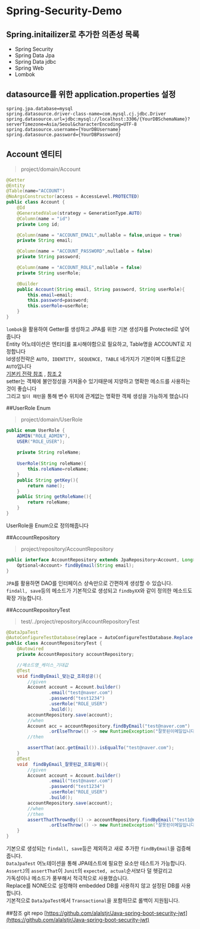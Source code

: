# Spring-Security-Demo

## Spring.initailizer로 추가한 의존성 목록
- Spring Security
- Spring Data Jpa
- Spring Data jdbc
- Spring Web
- Lombok

## datasource를 위한 application.properties 설정
```properties
spring.jpa.database=mysql
spring.datasource.driver-class-name=com.mysql.cj.jdbc.Driver
spring.datasource.url=jdbc:mysql://localhost:3306/{YourDBSchemaName}?serverTimezone=Asia/Seoul&characterEncoding=UTF-8
spring.datasource.username={YourDBUsername}
spring.datasource.password={YourDBPassword}
```

## Account 엔티티
>project/domain/Account
```java
@Getter
@Entity
@Table(name="ACCOUNT")
@NoArgsConstructor(access = AccessLevel.PROTECTED)
public class Account {
    @Id
    @GeneratedValue(strategy = GenerationType.AUTO)
    @Column(name = "id")
    private Long id;

    @Column(name = "ACCOUNT_EMAIL",nullable = false,unique = true)
    private String email;

    @Column(name = "ACCOUNT_PASSWORD",nullable = false)
    private String password;

    @Column(name = "ACCOUNT_ROLE",nullable = false)
    private String userRole;

    @Builder
    public Account(String email, String password, String userRole){
        this.email=email;
        this.password=password;
        this.userRole=userRole;
    }
}
```
```lombok```을 활용하여 Getter를 생성하고 JPA를 위한 기본 생성자를 Protected로 넣어줍니다   
Entity 어노테이션은 엔티티를 표시해야함으로 필요하고, Table명을 ACCOUNT로 지정합니다   
Id생성전략은 ```AUTO, IDENTITY, SEQUENCE, TABLE``` 네가지가 기본이며 디폴트값은 ```AUTO```입니다   
[기본키 전략 참조](https://www.baeldung.com/hibernate-identifiers) ,
[참조 2](https://gmlwjd9405.github.io/2019/08/12/primary-key-mapping.html)   
setter는 객체에 불안정성을 가져올수 있기때문에 지양하고 명확한 메소드를 사용하는것이 좋습니다   
그리고 ```빌더 패턴```을 통해 변수 위치에 관계없는 명확한 객체 생성을 가능하게 했습니다   

##UserRole Enum
>project/domain/UserRole
```java
public enum UserRole {
    ADMIN("ROLE_ADMIN"),
    USER("ROLE_USER");
    
    private String roleName;
    
    UserRole(String roleName){
        this.roleName=roleName;
    }
    public String getKey(){
        return name();
    }
    public String getRoleName(){
        return roleName;
    }
}
```

UserRole을 Enum으로 정의해줍니다   

##AccountRepository
>project/repository/AccountRepository
```java
public interface AccountRepository extends JpaRepository<Account, Long> {
    Optional<Account> findByEmail(String email);
}
```
```JPA```를 활용하면 DAO를 인터페이스 상속만으로 간편하게 생성할 수 있습니다.   
```findall, save```등의 메소드가 기본적으로 생성되고 ```findbyXX```와 같이 정의한 메소드도 확장 가능합니다.
 
##AccountRepositoryTest
>test/../project/repository/AccountRepositoryTest
```java
@DataJpaTest
@AutoConfigureTestDatabase(replace = AutoConfigureTestDatabase.Replace.NONE)
public class AccountRepositoryTest {
    @Autowired
    private AccountRepository accountRepository;

    //메소드명_케이스_기대값
    @Test
    void findByEmail_맞는값_조회성공(){
        //given
        Account account = Account.builder()
                .email("test@naver.com")
                .password("test1234")
                .userRole("ROLE_USER")
                .build();
        accountRepository.save(account);
        //when
        Account acc = accountRepository.findByEmail("test@naver.com")
                .orElseThrow(() -> new RuntimeException("잘못된이메일입니다."));
        //then

        assertThat(acc.getEmail()).isEqualTo("test@naver.com");
    }
    @Test
    void  findByEmail_잘못된값_조회실패(){
        //given
        Account account = Account.builder()
                .email("test@naver.com")
                .password("test1234")
                .userRole("ROLE_USER")
                .build();
        accountRepository.save(account);
        //when
        //then
        assertThatThrownBy(() -> accountRepository.findByEmail("test1@naver.com")
                .orElseThrow(() -> new RuntimeException("잘못된이메일입니다.")));
    }
}
```
기본으로 생성되는 ```findall, save```등은 제외하고 새로 추가한 ```findByEmail```을 검증해줍니다.   
```DataJpaTest``` 어노테이션을 통해 JPA테스트에 필요한 요소만 테스트가 가능합니다.   
```AssertJ```의 ```assertThat```이 ```Junit```의 ```expected, actual```순서보다 덜 헷갈리고   
가독성이나 메소드가 풍부해서 적극적으로 사용했습니다.   
Replace를 NONE으로 설정해야 embedded DB를 사용하지 않고 설정된 DB를 사용합니다.   
기본적으로 ```DataJpaTest```에서 ```Transactional```을 포함하므로 롤백이 지원됩니다.   


##참조 git repo
[https://github.com/alalstjr/Java-spring-boot-security-jwt](https://github.com/alalstjr/Java-spring-boot-security-jwt)